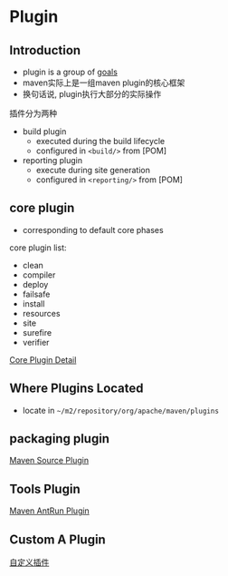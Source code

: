 # Plugin

## Introduction

- plugin is a group of [goals](Maven_Terms.md#mojogoal)
- maven实际上是一组maven plugin的核心框架
- 换句话说, plugin执行大部分的实际操作

插件分为两种

- build plugin
  - executed during the build lifecycle
  - configured in `<build/>` from [POM]
- reporting plugin
  - execute during site generation
  - configured in `<reporting/>` from [POM]

## core plugin

- corresponding to default core phases

core plugin list:

- clean
- compiler
- deploy
- failsafe
- install
- resources
- site
- surefire
- verifier

[Core Plugin Detail](Maven_Core_Plugin.md)

## Where Plugins Located 

- locate in `~/m2/repository/org/apache/maven/plugins`


## packaging plugin

[Maven Source Plugin](Maven_Source_Plugin.md)


## Tools Plugin

[Maven AntRun Plugin](Maven_AntRun_Plugin.md)

## Custom A Plugin

[自定义插件](Maven_Custom_Plugin.md)
